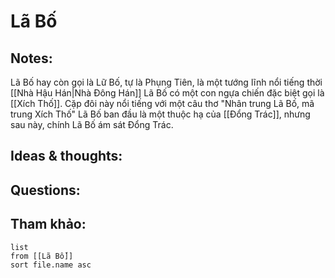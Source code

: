 # Lã Bố

## Notes:
Lã Bố hay còn gọi là Lữ Bố, tự là Phụng Tiên, là một tướng lĩnh nổi tiếng thời [[Nhà Hậu Hán|Nhà Đông Hán]]
Lã Bố có một con ngựa chiến đặc biệt gọi là [[Xích Thố]]. Cặp đôi này nổi tiếng với một câu thơ "Nhân trung Lã Bố, mã trung Xích Thố"
Lã Bố ban đầu là một thuộc hạ của [[Đổng Trác]], nhưng sau này, chính Lã Bố ám sát Đổng Trác.


## Ideas & thoughts:

## Questions:


## Tham khảo:
```dataview
list
from [[Lã Bố]]
sort file.name asc
```